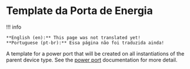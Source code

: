 # Template da Porta de Energia

!!! info

    **English (en):** This page was not translated yet!
    **Portuguese (pt-br):** Essa página não foi traduzida ainda!

A template for a power port that will be created on all instantiations of the parent device type. See the [power port](./powerport.md) documentation for more detail.